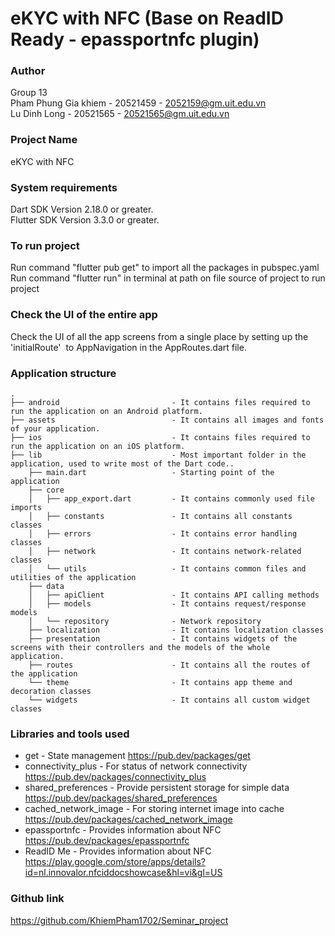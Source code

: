 
# eKYC with NFC (Base on ReadID Ready - epassportnfc plugin)

### Author

Group 13<br>
Pham Phung Gia khiem - 20521459 - 2052159@gm.uit.edu.vn<br>
Lu Dinh Long - 20521565 - 20521565@gm.uit.edu.vn

### Project Name

eKYC with NFC

### System requirements

Dart SDK Version 2.18.0 or greater.<br>
Flutter SDK Version 3.3.0 or greater.

### To run project

Run command "flutter pub get" to import all the packages in pubspec.yaml<br>
Run command "flutter run" in terminal at path on file source of project to run project

### Check the UI of the entire app

Check the UI of all the app screens from a single place by setting up the 'initialRoute'  to AppNavigation in the AppRoutes.dart file.

### Application structure

```
.
├── android                         - It contains files required to run the application on an Android platform.
├── assets                          - It contains all images and fonts of your application.
├── ios                             - It contains files required to run the application on an iOS platform.
├── lib                             - Most important folder in the application, used to write most of the Dart code..
    ├── main.dart                   - Starting point of the application
    ├── core
    │   ├── app_export.dart         - It contains commonly used file imports
    │   ├── constants               - It contains all constants classes
    │   ├── errors                  - It contains error handling classes                  
    │   ├── network                 - It contains network-related classes
    │   └── utils                   - It contains common files and utilities of the application
    ├── data
    │   ├── apiClient               - It contains API calling methods 
    │   ├── models                  - It contains request/response models 
    │   └── repository              - Network repository
    ├── localization                - It contains localization classes
    ├── presentation                - It contains widgets of the screens with their controllers and the models of the whole application.
    ├── routes                      - It contains all the routes of the application
    └── theme                       - It contains app theme and decoration classes
    └── widgets                     - It contains all custom widget classes
```

### Libraries and tools used

- get - State management
  https://pub.dev/packages/get
- connectivity_plus - For status of network connectivity
  https://pub.dev/packages/connectivity_plus
- shared_preferences - Provide persistent storage for simple data
  https://pub.dev/packages/shared_preferences
- cached_network_image - For storing internet image into cache
  https://pub.dev/packages/cached_network_image
- epassportnfc - Provides information about NFC
  https://pub.dev/packages/epassportnfc
- ReadID Me - Provides information about NFC
  https://play.google.com/store/apps/details?id=nl.innovalor.nfciddocshowcase&hl=vi&gl=US

### Github link
https://github.com/KhiemPham1702/Seminar_project
